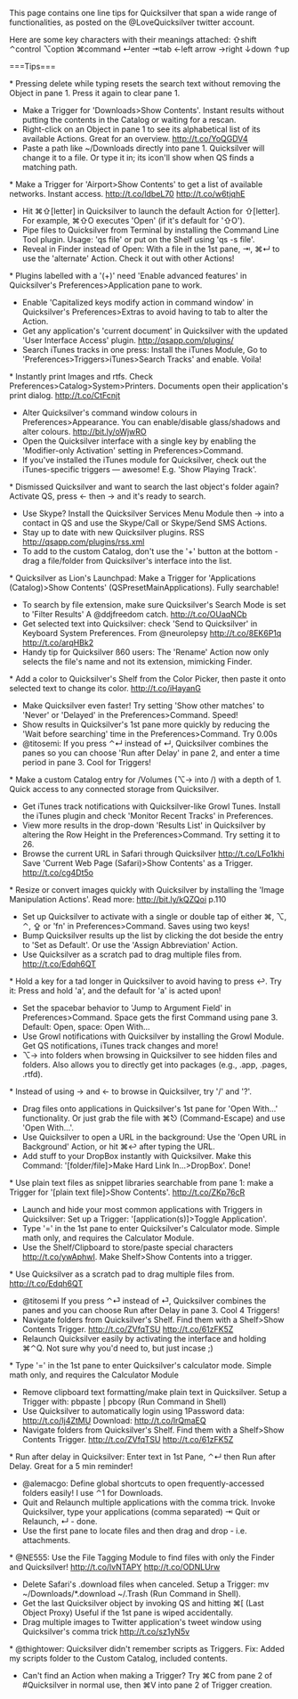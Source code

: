 This page contains one line tips for Quicksilver that span a wide range
of functionalities, as posted on the @LoveQuicksilver twitter account.

Here are some key characters with their meanings attached:
⇧shift ⌃control ⌥option ⌘command ↵enter ⇥tab ←left arrow →right ↓down
↑up

===Tips===

\* Pressing delete while typing resets the search text without removing
the Object in pane 1. Press it again to clear pane 1.

-   Make a Trigger for 'Downloads\>Show Contents'. Instant results
    without putting the contents in the Catalog or waiting for a rescan.
-   Right-click on an Object in pane 1 to see its alphabetical list of
    its available Actions. Great for an overview. <http://t.co/YoQGDV4>
-   Paste a path like \~/Downloads directly into pane 1. Quicksilver
    will change it to a file. Or type it in; its icon'll show when QS
    finds a matching path.


\* Make a Trigger for 'Airport\>Show Contents' to get a list of
available networks. Instant access. <http://t.co/ldbeL70>
<http://t.co/w6tjqhE>

-   Hit ⌘⇧\[letter\] in Quicksilver to launch the default Action for
    ⇧\[letter\]. For example, ⌘⇧O executes 'Open' (if it's default for
    '⇧O').
-   Pipe files to Quicksilver from Terminal by installing the Command
    Line Tool plugin. Usage: 'qs file' or put on the Shelf using 'qs -s
    file'.
-   Reveal in Finder instead of Open: With a file in the 1st pane, ⇥, ⌘↵
    to use the 'alternate' Action. Check it out with other Actions!


\* Plugins labelled with a '(+)' need 'Enable advanced features' in
Quicksilver's Preferences\>Application pane to work.

-   Enable 'Capitalized keys modify action in command window' in
    Quicksilver's Preferences\>Extras to avoid having to tab to alter
    the Action.
-   Get any application's 'current document' in Quicksilver with the
    updated 'User Interface Access' plugin. <http://qsapp.com/plugins/>
-   Search iTunes tracks in one press: Install the iTunes Module, Go to
    'Preferences\>Triggers\>iTunes\>Search Tracks' and enable. Voila!


\* Instantly print Images and rtfs. Check
Preferences\>Catalog\>System\>Printers. Documents open their
application's print dialog. <http://t.co/CtFcnjt>

-   Alter Quicksilver's command window colours in
    Preferences\>Appearance. You can enable/disable glass/shadows and
    alter colours. <http://bit.ly/oWjwRO>
-   Open the Quicksilver interface with a single key by enabling the
    'Modifier-only Activation' setting in Preferences\>Command.
-   If you've installed the iTunes module for Quicksilver, check out the
    iTunes-specific triggers — awesome! E.g. 'Show Playing Track'.


\* Dismissed Quicksilver and want to search the last object's folder
again? Activate QS, press ← then → and it's ready to search.

-   Use Skype? Install the Quicksilver Services Menu Module then → into
    a contact in QS and use the Skype/Call or Skype/Send SMS Actions.
-   Stay up to date with new Quicksilver plugins. RSS
    <http://qsapp.com/plugins/rss.xml>
-   To add to the custom Catalog, don't use the '+' button at the
    bottom - drag a file/folder from Quicksilver's interface into the
    list.


\* Quicksilver as Lion's Launchpad: Make a Trigger for 'Applications
(Catalog)\>Show Contents' (QSPresetMainApplications). Fully searchable!

-   To search by file extension, make sure Quicksilver's Search Mode is
    set to 'Filter Results' A @ddjfreedom catch. <http://t.co/OUaqNCb>
-   Get selected text into Quicksilver: check 'Send to Quicksilver' in
    Keyboard System Preferences. From @neurolepsy <http://t.co/8EK6P1q>
    <http://t.co/arqHBk2>
-   Handy tip for Quicksilver ß60 users: The 'Rename' Action now only
    selects the file's name and not its extension, mimicking Finder.


\* Add a color to Quicksilver's Shelf from the Color Picker, then paste
it onto selected text to change its color. <http://t.co/iHayanG>

-   Make Quicksilver even faster! Try setting 'Show other matches' to
    'Never' or 'Delayed' in the Preferences\>Command. Speed!
-   Show results in Quicksilver's 1st pane more quickly by reducing the
    'Wait before searching' time in the Preferences\>Command. Try 0.00s
-   @titosemi: If you press ⌃↵ instead of ↵, Quicksilver combines the
    panes so you can choose 'Run after Delay' in pane 2, and enter a
    time period in pane 3. Cool for Triggers!


\* Make a custom Catalog entry for /Volumes (⌥→ into /) with a depth
of 1. Quick access to any connected storage from Quicksilver.

-   Get iTunes track notifications with Quicksilver-like Growl Tunes.
    Install the iTunes plugin and check 'Monitor Recent Tracks' in
    Preferences.
-   View more results in the drop-down 'Results List' in Quicksilver by
    altering the Row Height in the Preferences\>Command. Try setting it
    to 26.
-   Browse the current URL in Safari through Quicksilver
    <http://t.co/LFo1khi> Save 'Current Web Page (Safari)\>Show
    Contents' as a Trigger. <http://t.co/cg4Dt5o>


\* Resize or convert images quickly with Quicksilver by installing the
'Image Manipulation Actions'. Read more: <http://bit.ly/kQZQoi> p.110

-   Set up Quicksilver to activate with a single or double tap of either
    ⌘, ⌥, ⌃, ⇪ or 'fn' in Preferences\>Command. Saves using two keys!
-   Bump Quicksilver results up the list by clicking the dot beside the
    entry to 'Set as Default'. Or use the 'Assign Abbreviation' Action.
-   Use Quicksilver as a scratch pad to drag multiple files from.
    <http://t.co/Edqh6QT>


\* Hold a key for a tad longer in Quicksilver to avoid having to press
↩. Try it: Press and hold 'a', and the default for 'a' is acted upon!

-   Set the spacebar behavior to 'Jump to Argument Field' in
    Preferences\>Command. Space gets the first Command using pane 3.
    Default: Open, space: Open With…
-   Use Growl notifications with Quicksilver by installing the Growl
    Module. Get QS notifications, iTunes track changes and more!
-   ⌥→ into folders when browsing in Quicksilver to see hidden files and
    folders. Also allows you to directly get into packages (e.g., .app,
    .pages, .rtfd).


\* Instead of using → and ← to browse in Quicksilver, try '/' and '?'.

-   Drag files onto applications in Quicksilver's 1st pane for 'Open
    With...' functionality. Or just grab the file with ⌘⎋
    (Command-Escape) and use 'Open With...'.
-   Use Quicksilver to open a URL in the background: Use the 'Open URL
    in Background' Action, or hit ⌘↩ after typing the URL.
-   Add stuff to your DropBox instantly with Quicksilver. Make this
    Command: '\[folder/file\]\>Make Hard Link In...\>DropBox'. Done!


\* Use plain text files as snippet libraries searchable from pane 1:
make a Trigger for '\[plain text file\]\>Show Contents'.
<http://t.co/ZKp76cR>

-   Launch and hide your most common applications with Triggers in
    Quicksilver: Set up a Trigger: '\[application(s)\]\>Toggle
    Application'.
-   Type '=' in the 1st pane to enter Quicksilver's Calculator mode.
    Simple math only, and requires the Calculator Module.
-   Use the Shelf/Clipboard to store/paste special characters
    <http://t.co/ywAphwI>. Make Shelf\>Show Contents into a trigger.


\* Use Quicksilver as a scratch pad to drag multiple files from.
<http://t.co/Edqh6QT>

-   @titosemi If you press ⌃⏎ instead of ⏎, Quicksilver combines the
    panes and you can choose Run after Delay in pane 3. Cool 4 Triggers!
-   Navigate folders from Quicksilver's Shelf. Find them with a
    Shelf\>Show Contents Trigger. <http://t.co/ZVfqTSU>
    <http://t.co/61zFK5Z>
-   Relaunch Quicksilver easily by activating the interface and holding
    ⌘⌃Q. Not sure why you'd need to, but just incase ;)


\* Type '=' in the 1st pane to enter Quicksilver's calculator mode.
Simple math only, and requires the Calculator Module

-   Remove clipboard text formatting/make plain text in Quicksilver.
    Setup a Trigger with: pbpaste \| pbcopy (Run Command in Shell)
-   Use Quicksilver to automatically login using 1Password data:
    <http://t.co/Ij4ZtMU> Download: <http://t.co/lrQmaEQ>
-   Navigate folders from Quicksilver's Shelf. Find them with a
    Shelf\>Show Contents Trigger. <http://t.co/ZVfqTSU>
    <http://t.co/61zFK5Z>


\* Run after delay in Quicksilver: Enter text in 1st Pane, ⌃↵ then Run
after Delay. Great for a 5 min reminder!

-   @alemacgo: Define global shortcuts to open frequently-accessed
    folders easily! I use ⌃1 for Downloads.
-   Quit and Relaunch multiple applications with the comma trick. Invoke
    Quicksilver, type your applications (comma separated) ⇥ Quit or
    Relaunch, ↵ - done.
-   Use the first pane to locate files and then drag and drop - i.e.
    attachments.


\* @NE555: Use the File Tagging Module to find files with only the
Finder and Quicksilver! <http://t.co/lvNTAPY> <http://t.co/ODNLUrw>

-   Delete Safari's .download files when canceled. Setup a Trigger: mv
    \~/Downloads/\*.download \~/.Trash (Run Command in Shell).
-   Get the last Quicksilver object by invoking QS and hitting ⌘\[ (Last
    Object Proxy) Useful if the 1st pane is wiped accidentally.
-   Drag multiple images to Twitter application's tweet window using
    Quicksilver's comma trick <http://t.co/sz1yN5v>


\* @thightower: Quicksilver didn't remember scripts as Triggers. Fix:
Added my scripts folder to the Custom Catalog, included contents.

-   Can't find an Action when making a Trigger? Try ⌘C from pane 2 of
    \#Quicksilver in normal use, then ⌘V into pane 2 of Trigger
    creation.